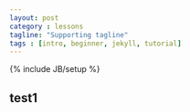 ```yaml
---
layout: post
category : lessons
tagline: "Supporting tagline"
tags : [intro, beginner, jekyll, tutorial]
---
```

{% include JB/setup %}


## test1